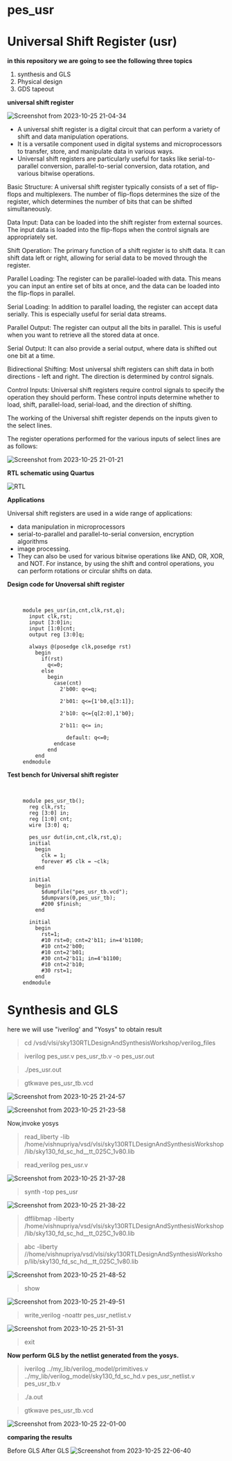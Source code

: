 # pes_usr
# Universal Shift Register (usr) 
**in this repository we are going to see the following three topics**
1) synthesis and GLS
2) Physical design
3) GDS tapeout
   


**universal shift register**


![Screenshot from 2023-10-25 21-04-34](https://github.com/vishnupriyapesu/pes_usr/assets/142419649/b23064af-10c9-4019-ac86-86af213ab946)


- A universal shift register is a digital circuit that can perform a variety of shift and data manipulation operations. 
- It is a versatile component used in digital systems and microprocessors to transfer, store, and manipulate data in various ways. 
- Universal shift registers are particularly useful for tasks like serial-to-parallel conversion, parallel-to-serial conversion, data rotation, and various bitwise operations.



Basic Structure: A universal shift register typically consists of a set of flip-flops and multiplexers. The number of flip-flops determines the size of the register, which determines the number of bits that can be shifted simultaneously.

Data Input: Data can be loaded into the shift register from external sources. The input data is loaded into the flip-flops when the control signals are appropriately set.

Shift Operation: The primary function of a shift register is to shift data. It can shift data left or right, allowing for serial data to be moved through the register.

Parallel Loading: The register can be parallel-loaded with data. This means you can input an entire set of bits at once, and the data can be loaded into the flip-flops in parallel.

Serial Loading: In addition to parallel loading, the register can accept data serially. This is especially useful for serial data streams.

Parallel Output: The register can output all the bits in parallel. This is useful when you want to retrieve all the stored data at once.

Serial Output: It can also provide a serial output, where data is shifted out one bit at a time.

Bidirectional Shifting: Most universal shift registers can shift data in both directions - left and right. The direction is determined by control signals.

Control Inputs: Universal shift registers require control signals to specify the operation they should perform. These control inputs determine whether to load, shift, parallel-load, serial-load, and the direction of shifting.


The working of the Universal shift register depends on the inputs given to the select lines.

The register operations performed for the various inputs of select lines are as follows:

![Screenshot from 2023-10-25 21-01-21](https://github.com/vishnupriyapesu/pes_usr/assets/142419649/b07b4ba3-b4ae-4f17-944e-c05d4510e23b)


**RTL schematic using Quartus**

![RTL](https://github.com/vishnupriyapesu/pes_usr/assets/142419649/de3c0a2d-9453-4989-a617-278298241f1b)



**Applications**


 Universal shift registers are used in a wide range of applications:
 - data manipulation in microprocessors
 - serial-to-parallel and parallel-to-serial conversion, encryption algorithms
 - image processing.
 - They can also be used for various bitwise operations like AND, OR, XOR, and NOT. For instance, by using the shift and control operations, you can perform rotations or circular shifts on data.


**Design code for Unoversal shift register**

<br />

         module pes_usr(in,cnt,clk,rst,q);
           input clk,rst;
           input [3:0]in;
           input [1:0]cnt;
           output reg [3:0]q;
           
           always @(posedge clk,posedge rst)
             begin
               if(rst)
                 q<=0;
               else
                 begin
                   case(cnt)
                     2'b00: q<=q;
                       
                     2'b01: q<={1'b0,q[3:1]};
                       
                     2'b10: q<={q[2:0],1'b0};
                       
                     2'b11: q<= in;
                       
                       default: q<=0;
                   endcase
                 end
             end
         endmodule


**Test bench for Universal shift register**

<br />

         module pes_usr_tb();
           reg clk,rst;
           reg [3:0] in;
           reg [1:0] cnt;
           wire [3:0] q;
           
           pes_usr dut(in,cnt,clk,rst,q);
           initial 
             begin
               clk = 1;
               forever #5 clk = ~clk;
             end
           
           initial 
             begin
               $dumpfile("pes_usr_tb.vcd");
               $dumpvars(0,pes_usr_tb);
               #200 $finish;
             end
           
           initial
             begin
               rst=1;
               #10 rst=0; cnt=2'b11; in=4'b1100;
               #10 cnt=2'b00;
               #10 cnt=2'b01;
               #30 cnt=2'b11; in=4'b1100;
               #10 cnt=2'b10;
               #30 rst=1;
             end
         endmodule


# Synthesis and GLS


here we will use "iverilog' and "Yosys" to obtain result


>  cd  /vsd/vlsi/sky130RTLDesignAndSynthesisWorkshop/verilog_files

> iverilog pes_usr.v pes_usr_tb.v -o pes_usr.out

> ./pes_usr.out

> gtkwave pes_usr_tb.vcd


![Screenshot from 2023-10-25 21-24-57](https://github.com/vishnupriyapesu/pes_usr/assets/142419649/8518b4fa-2bd9-4b76-88ce-78b59c77ab96)


![Screenshot from 2023-10-25 21-23-58](https://github.com/vishnupriyapesu/pes_usr/assets/142419649/e026e405-0d0b-45c6-bbc0-2b273e8e4dfe)

Now,invoke yosys

> read_liberty -lib /home/vishnupriya/vsd/vlsi/sky130RTLDesignAndSynthesisWorkshop/lib/sky130_fd_sc_hd__tt_025C_1v80.lib


> read_verilog pes_usr.v

![Screenshot from 2023-10-25 21-37-28](https://github.com/vishnupriyapesu/pes_usr/assets/142419649/545a7335-36a8-4757-97eb-6c6862e3e98e)


> synth -top pes_usr

![Screenshot from 2023-10-25 21-38-22](https://github.com/vishnupriyapesu/pes_usr/assets/142419649/33d3d7a0-a0ff-4a81-a70a-bcd9c9710ef4)



> dfflibmap -liberty /home/vishnupriya/vsd/vlsi/sky130RTLDesignAndSynthesisWorkshop/lib/sky130_fd_sc_hd__tt_025C_1v80.lib

> abc -liberty //home/vishnupriya/vsd/vlsi/sky130RTLDesignAndSynthesisWorkshop/lib/sky130_fd_sc_hd__tt_025C_1v80.lib

![Screenshot from 2023-10-25 21-48-52](https://github.com/vishnupriyapesu/pes_usr/assets/142419649/fcf1537d-5787-4b9b-a58a-851f34d32b3c)


> show


![Screenshot from 2023-10-25 21-49-51](https://github.com/vishnupriyapesu/pes_usr/assets/142419649/35d6ba48-5159-4a47-b542-be5e8bb434b2)



> write_verilog -noattr pes_usr_netlist.v



![Screenshot from 2023-10-25 21-51-31](https://github.com/vishnupriyapesu/pes_usr/assets/142419649/8645aa6d-22dd-4121-80ef-63b01397ffc7)

> exit

**Now perform GLS by the netlist generated from the yosys.**

> iverilog ../my_lib/verilog_model/primitives.v ../my_lib/verilog_model/sky130_fd_sc_hd.v pes_usr_netlist.v pes_usr_tb.v

> ./a.out

> gtkwave pes_usr_tb.vcd





![Screenshot from 2023-10-25 22-01-00](https://github.com/vishnupriyapesu/pes_usr/assets/142419649/e4039618-159b-4c7f-9a38-41c9def3ba7c)


**comparing the results**

Before GLS                                                                 After GLS
![Screenshot from 2023-10-25 22-06-40](https://github.com/vishnupriyapesu/pes_usr/assets/142419649/c26b8275-bd66-44cd-bfba-18c76fdeab0f)





